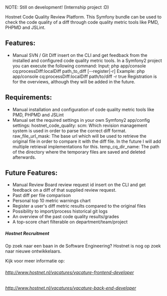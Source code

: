 NOTE: Still on development! (Internship project :D)

Hostnet Code Quality Review Platform.
This Symfony bundle can be used to check the code quality of a diff
through code quality metric tools like PMD, PHPMD and JSLint.

Features:
---------
- Manual SVN / Git Diff insert on the CLI and get feedback from the installed and configured code quality metric tools.
  In a Symfony2 project you can execute the following command:
  Input:   php app/console cq:processDiff:localDiff path_to_diff [--register|-r]
  Example: php app/console cq:processDiff:localDiff path/to/diff     -r true
  Registration is for the overviews, although they will be added in the future.

Requirements:
-------------
- Manual installation and configuration of code quality metric tools 
  like PMD, PHPMD and JSLint
- Manual set the required settings in your own Symfony2 app/config settings:
  hostnet_code_quality:
    scm:                Which revision management system is used in order to parse the correct diff format.
    raw_file_url_mask:  The base url which will be used to retrieve the original file in order to compare it with
                        the diff file. In the future I will add multiple retrieval implementations for this.
    temp_cq_dir_name:   The path of the directory where the temporary files are saved and deleted afterwards.

Future Features:
----------------
- Manual Review Board review request id insert on the CLI and get feedback on a diff of that supplied review request.
- Past diff per file comparison
- Personal top 10 metric warnings chart
- Register a user's diff metric results compared to the original files
- Possibility to import/process historical git logs
- An overview of the past code quality results/grades
- A top-score chart filterable on department/team/project

##### Hostnet Recruitment ######
Op zoek naar een baan in de Software Engineering?
Hostnet is nog op zoek naar nieuwe ontwikkelaars.

Kijk voor meer informatie op:
###### http://www.hostnet.nl/vacatures/vacature-frontend-developer ######
###### http://www.hostnet.nl/vacatures/vacature-back-end-developer ######

<!-- ===============================================================================
*        Op zoek naar een baan in de Software Engineering?										*
*        Hostnet is nog op zoek naar nieuwe ontwikkelaars.										*
*																																							*
*   Kijk voor meer informatie op:                                             *
*   https://www.hostnet.nl/vacatures/vacature-software-engineer-programmeur   *
============================================================================== -->